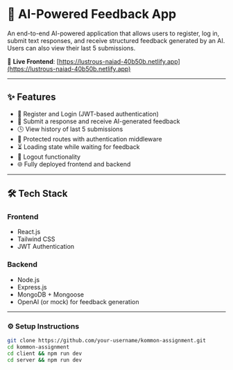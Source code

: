 # 🧠 AI-Powered Feedback App

An end-to-end AI-powered application that allows users to register, log in, submit text responses, and receive structured feedback generated by an AI. Users can also view their last 5 submissions.

🔗 **Live Frontend**: [https://lustrous-naiad-40b50b.netlify.app](https://lustrous-naiad-40b50b.netlify.app)

---

## ✨ Features

- 📝 Register and Login (JWT-based authentication)
- 🧾 Submit a response and receive AI-generated feedback
- 🕓 View history of last 5 submissions
- 🔐 Protected routes with authentication middleware
- ⏳ Loading state while waiting for feedback
- 🚪 Logout functionality
- 🌐 Fully deployed frontend and backend

---

## 🛠 Tech Stack

### Frontend
- React.js
- Tailwind CSS
- JWT Authentication

### Backend
- Node.js
- Express.js
- MongoDB + Mongoose
- OpenAI (or mock) for feedback generation

---



### ⚙️ Setup Instructions

```bash
git clone https://github.com/your-username/kommon-assignment.git
cd kommon-assignment
cd client && npm run dev
cd server && npm run dev
```
